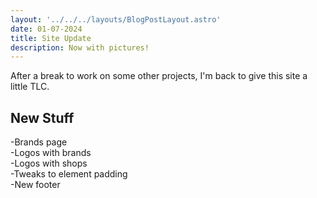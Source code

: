 ```yaml
---
layout: '../../../layouts/BlogPostLayout.astro'
date: 01-07-2024
title: Site Update
description: Now with pictures!
---
```

After a break to work on some other projects, I'm back to give this site a little TLC.

## New Stuff

-Brands page  
-Logos with brands  
-Logos with shops  
-Tweaks to element padding  
-New footer



